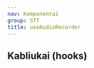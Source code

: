 ```yaml
---
nav: Komponentai
group: STT
title: useAudioRecorder
---
```


## Kabliukai (hooks)

<code src="./demos/index.tsx" center></code>
